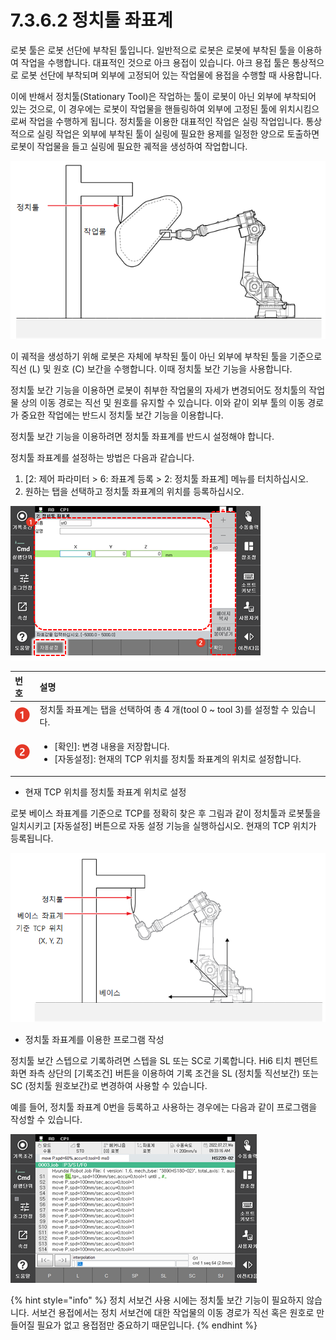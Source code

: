 ﻿# 7.3.6.2 정치툴 좌표계

로봇 툴은 로봇 선단에 부착된 툴입니다. 일반적으로 로봇은 로봇에 부착된 툴을 이용하여 작업을 수행합니다. 대표적인 것으로 아크 용접이 있습니다. 아크 용접 툴은 통상적으로 로봇 선단에 부착되며 외부에 고정되어 있는 작업물에 용접을 수행할 때 사용합니다.

이에 반해서 정치툴\(Stationary Tool\)은 작업하는 툴이 로봇이 아닌 외부에 부착되어 있는 것으로, 이 경우에는 로봇이 작업물을 핸들링하여 외부에 고정된 툴에 위치시킴으로써 작업을 수행하게 됩니다. 정치툴을 이용한 대표적인 작업은 실링 작업입니다. 통상적으로 실링 작업은 외부에 부착된 툴이 실링에 필요한 용제를 일정한 양으로 토출하면 로봇이 작업물을 들고 실링에 필요한 궤적을 생성하여 작업합니다.

![그림 58 실링 작업 예](../../../_assets/image_154.png)

이 궤적을 생성하기 위해 로봇은 자체에 부착된 툴이 아닌 외부에 부착된 툴을 기준으로 직선 \(L\) 및 원호 \(C\) 보간을 수행합니다. 이때 정치툴 보간 기능을 사용합니다.

정치툴 보간 기능을 이용하면 로봇이 취부한 작업물의 자세가 변경되어도 정치툴의 작업물 상의 이동 경로는 직선 및 원호를 유지할 수 있습니다. 이와 같이 외부 툴의 이동 경로가 중요한 작업에는 반드시 정치툴 보간 기능을 이용합니다.

정치툴 보간 기능을 이용하려면 정치툴 좌표계를 반드시 설정해야 합니다.

정치툴 좌표계를 설정하는 방법은 다음과 같습니다.

1. \[2: 제어 파라미터 &gt; 6: 좌표계 등록 &gt; 2: 정치툴 좌표계\] 메뉴를 터치하십시오.
2. 원하는 탭을 선택하고 정치툴 좌표계의 위치를 등록하십시오.

![](../../../_assets/tp630/ctrl-stationary-coord.png)

<table>
  <thead>
    <tr>
      <th style="text-align:left">번호</th>
      <th style="text-align:left">설명</th>
    </tr>
  </thead>
  <tbody>
    <tr>
      <td style="text-align:left">
        <img src="../../../_assets/c1.png" alt/>
      </td>
      <td style="text-align:left">정치툴 좌표계는 탭을
        선택하여 총 4 개(tool 0 ~ tool 3)를
        설정할 수 있습니다.</td>
    </tr>
    <tr>
      <td style="text-align:left">
        <img src="../../../_assets/c2.png" alt/>
      </td>
      <td style="text-align:left">
        <ul>
          <li>[확인]: 변경 내용을 저장합니다.</li>
          <li>[자동설정]: 현재의 TCP 위치를
            정치툴 좌표계의 위치로
            설정합니다.</li>
        </ul>
      </td>
    </tr>
  </tbody>
</table>

* 현재 TCP 위치를 정치툴 좌표계 위치로 설정

로봇 베이스 좌표계를 기준으로 TCP를 정확히 찾은 후 그림과 같이 정치툴과 로봇툴을 일치시키고 \[자동설정\] 버튼으로 자동 설정 기능을 실행하십시오. 현재의 TCP 위치가 등록됩니다.

![그림 59 \[자동설정\] 버튼을 이용한 티칭 방법](../../../_assets/image_178.png)

* 정치툴 좌표계를 이용한 프로그램 작성

정치툴 보간 스텝으로 기록하려면 스텝을 SL 또는 SC로 기록합니다. Hi6 티치 펜던트 화면 좌측 상단의 \[기록조건\] 버튼을 이용하여 기록 조건을 SL \(정치툴 직선보간\) 또는 SC \(정치툴 원호보간\)로 변경하여 사용할 수 있습니다.

예를 들어, 정치툴 좌표계 0번을 등록하고 사용하는 경우에는 다음과 같이 프로그램을 작성할 수 있습니다.

![](../../../_assets/tp630/pane-prog-cmd-SL.png)

{% hint style="info" %}
정치 서보건 사용 시에는 정치툴 보간 기능이 필요하지 않습니다. 서보건 용접에서는 정치 서보건에 대한 작업물의 이동 경로가 직선 혹은 원호로 만들어질 필요가 없고 용접점만 중요하기 때문입니다.
{% endhint %}

